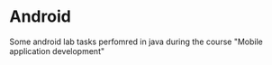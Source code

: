 # Android
Some android lab tasks perfomred in java during the course "Mobile application development"

